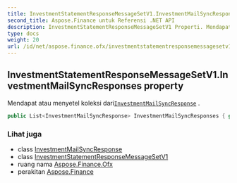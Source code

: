 ```yaml
---
title: InvestmentStatementResponseMessageSetV1.InvestmentMailSyncResponses
second_title: Aspose.Finance untuk Referensi .NET API
description: InvestmentStatementResponseMessageSetV1 Properti. Mendapat atau menyetel koleksi dariInvestmentMailSyncResponse .
type: docs
weight: 20
url: /id/net/aspose.finance.ofx/investmentstatementresponsemessagesetv1/investmentmailsyncresponses/
---
```

## InvestmentStatementResponseMessageSetV1.InvestmentMailSyncResponses property

Mendapat atau menyetel koleksi dari[`InvestmentMailSyncResponse`](../../../aspose.finance.ofx.investment/investmentmailsyncresponse/) .

```csharp
public List<InvestmentMailSyncResponse> InvestmentMailSyncResponses { get; set; }
```

### Lihat juga

* class [InvestmentMailSyncResponse](../../../aspose.finance.ofx.investment/investmentmailsyncresponse/)
* class [InvestmentStatementResponseMessageSetV1](../)
* ruang nama [Aspose.Finance.Ofx](../../investmentstatementresponsemessagesetv1/)
* perakitan [Aspose.Finance](../../../)


